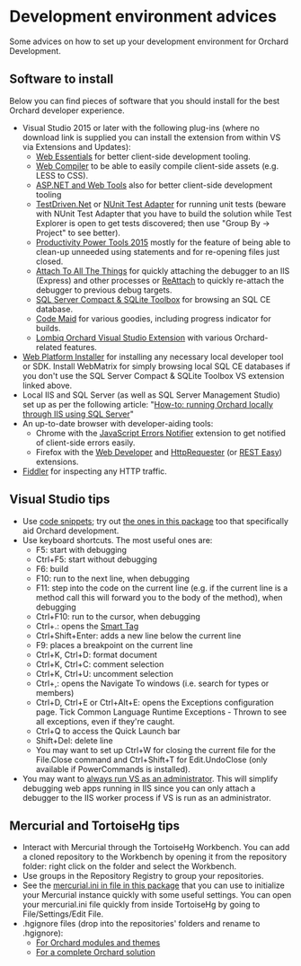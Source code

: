 # Development environment advices



Some advices on how to set up your development environment for Orchard Development.


## Software to install

Below you can find pieces of software that you should install for the best Orchard developer experience.

- Visual Studio 2015 or later with the following plug-ins (where no download link is supplied you can install the extension from within VS via Extensions and Updates):
	- [Web Essentials](http://vswebessentials.com/) for better client-side development tooling.
	- [Web Compiler](https://visualstudiogallery.msdn.microsoft.com/3b329021-cd7a-4a01-86fc-714c2d05bb6c) to be able to easily compile client-side assets (e.g. LESS to CSS).
	- [ASP.NET and Web Tools](https://visualstudiogallery.msdn.microsoft.com/c94a02e9-f2e9-4bad-a952-a63a967e3935) also for better client-side development tooling
	- [TestDriven.Net](http://www.testdriven.net/download.aspx) or [NUnit Test Adapter](https://visualstudiogallery.msdn.microsoft.com/6ab922d0-21c0-4f06-ab5f-4ecd1fe7175d?SRC=VSIDE) for running unit tests (beware with NUnit Test Adapter that you have to build the solution while Test Explorer is open to get tests discovered; then use "Group By -> Project" to see better).
	- [Productivity Power Tools 2015](https://visualstudiogallery.msdn.microsoft.com/34ebc6a2-2777-421d-8914-e29c1dfa7f5d)  mostly for the feature of being able to clean-up unneeded using statements and for re-opening files just closed.
	- [Attach To All The Things](https://visualstudiogallery.msdn.microsoft.com/55af87cc-7220-4b4a-b898-be203c1379db) for quickly attaching the debugger to an IIS (Express) and other processes or [ReAttach](https://visualstudiogallery.msdn.microsoft.com/8cccc206-b9de-42ef-8f5a-160ad0f017ae) to quickly re-attach the debugger to previous debug targets.
	- [SQL Server Compact & SQLite Toolbox](https://visualstudiogallery.msdn.microsoft.com/0e313dfd-be80-4afb-b5e9-6e74d369f7a1) for browsing an SQL CE database.
	- [Code Maid](http://www.codemaid.net/) for various goodies, including progress indicator for builds.
	- [Lombiq Orchard Visual Studio Extension](https://marketplace.visualstudio.com/items?itemName=LombiqVisualStudioExtension.LombiqOrchardVisualStudioExtension) with various Orchard-related features.
- [Web Platform Installer](http://www.microsoft.com/web/downloads/platform.aspx) for installing any necessary local developer tool or SDK. Install WebMatrix for simply browsing local SQL CE databases if you don't use the SQL Server Compact & SQLite Toolbox VS extension linked above.
- Local IIS and SQL Server (as well as SQL Server Management Studio) set up as per the following article: "[How-to: running Orchard locally through IIS using SQL Server](http://orcharddojo.net/blog/how-to-running-orchard-locally-through-iis-using-sql-server)"
- An up-to-date browser with developer-aiding tools:
	- Chrome with the [JavaScript Errors Notifier](https://chrome.google.com/webstore/detail/javascript-errors-notifie/jafmfknfnkoekkdocjiaipcnmkklaajd?hl=en) extension to get notified of client-side errors easily.
	- Firefox with the [Web Developer](https://addons.mozilla.org/en-US/firefox/addon/web-developer/) and [HttpRequester](https://addons.mozilla.org/En-us/firefox/addon/httprequester/) (or [REST Easy](https://addons.mozilla.org/en-US/firefox/addon/rest-easy/)) extensions.
- [Fiddler](http://www.telerik.com/fiddler) for inspecting any HTTP traffic. 


## Visual Studio tips

- Use [code snippets](http://msdn.microsoft.com/en-us/library/ms165392%28v=vs.80%29.aspx); try out [the ones in this package](../Utilities/VisualStudioSnippets/) too that specifically aid Orchard development.
- Use keyboard shortcuts. The most useful ones are:
	- F5: start with debugging
	- Ctrl+F5: start without debugging
	- F6: build
	- F10: run to the next line, when debugging
	- F11: step into the code on the current line (e.g. if the current line is a method call this will forward you to the body of the method), when debugging
	- Ctrl+F10: run to the cursor, when debugging
	- Ctrl+.: opens the [Smart Tag](http://haacked.com/archive/2008/06/23/visual-studio-smart-tag-expansion-tip.aspx)
	- Ctrl+Shift+Enter: adds a new line below the current line
	- F9: places a breakpoint on the current line
	- Ctrl+K, Ctrl+D: format document
	- Ctrl+K, Ctrl+C: comment selection
	- Ctrl+K, Ctrl+U: uncomment selection
	- Ctrl+,: opens the Navigate To windows (i.e. search for types or members)
	- Ctrl+D, Ctrl+E or Ctrl+Alt+E: opens the Exceptions configuration page. Tick Common Language Runtime Exceptions - Thrown to see all exceptions, even if they're caught.
	- Ctrl+Q to access the Quick Launch bar
	- Shift+Del: delete line
	- You may want to set up Ctrl+W for closing the current file for the File.Close command and Ctrl+Shift+T for Edit.UndoClose (only available if PowerCommands is installed).
- You may want to [always run VS as an administrator](http://stackoverflow.com/a/12859334/220230). This will simplify debugging web apps running in IIS since you can only attach a debugger to the IIS worker process if VS is run as an administrator.


## Mercurial and TortoiseHg tips

- Interact with Mercurial through the TortoiseHg Workbench. You can add a cloned repository to the Workbench by opening it from the repository folder: right click on the folder and select the Workbench.
- Use groups in the Repository Registry to group your repositories.
- See the [mercurial.ini in file in this package](Attachments/mercurial.ini) that you can use to initialize your Mercurial instance quickly with some useful settings. You can open your mercurial.ini file quickly from inside TortoiseHg by going to File/Settings/Edit File.
- .hgignore files (drop into the repositories' folders and rename to .hgignore):
	- [For Orchard modules and themes](Attachments/extensions.hgignore)
	- [For a complete Orchard solution](Attachments/solution.hgignore)